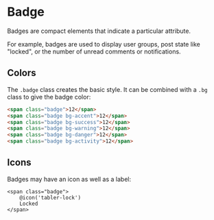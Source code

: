 # Badge

Badges are compact elements that indicate a particular attribute.

For example, badges are used to display user groups, post state like "locked", or the number of unread comments or notifications.

## Colors

The `.badge` class creates the basic style. It can be combined with a `.bg` class to give the badge color:

```html render
<span class="badge">12</span>
<span class="badge bg-accent">12</span>
<span class="badge bg-success">12</span>
<span class="badge bg-warning">12</span>
<span class="badge bg-danger">12</span>
<span class="badge bg-activity">12</span>
```

## Icons

Badges may have an icon as well as a label:

```blade render
<span class="badge">
    @icon('tabler-lock')
    Locked
</span>
```
